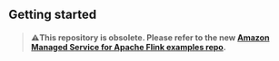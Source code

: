 ## Getting started

> #### ⚠️This repository is obsolete. Please refer to the new [Amazon Managed Service for Apache Flink examples repo](https://github.com/aws-samples/amazon-managed-service-for-apache-flink-examples).
